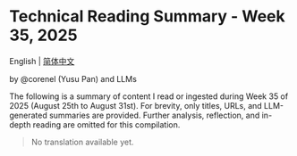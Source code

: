 # Technical Reading Summary - Week 35, 2025

English | [简体中文](README.zh-CN.md)

by @corenel (Yusu Pan) and LLMs

The following is a summary of content I read or ingested during Week 35 of 2025 (August 25th to August 31st). For brevity, only titles, URLs, and LLM-generated summaries are provided. Further analysis, reflection, and in-depth reading are omitted for this compilation.

> No translation available yet.
